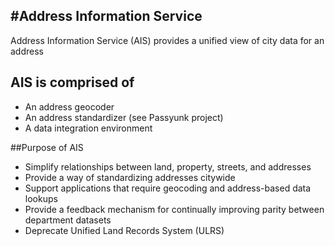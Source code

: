 #Address Information Service
---------------------------

Address Information Service (AIS) provides a unified view of city data for an address

## AIS is comprised of

- An address geocoder
- An address standardizer (see Passyunk project)
- A data integration environment

##Purpose of AIS

- Simplify relationships between land, property, streets, and addresses
- Provide a way of standardizing addresses citywide
- Support applications that require geocoding and address-based data lookups
- Provide a feedback mechanism for continually improving parity between department datasets
- Deprecate Unified Land Records System (ULRS)
